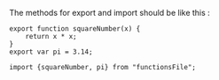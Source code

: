 The methods for export and import should be like this :

    export function squareNumber(x) {
        return x * x;
    }
    export var pi = 3.14; 

    import {squareNumber, pi} from "functionsFile";